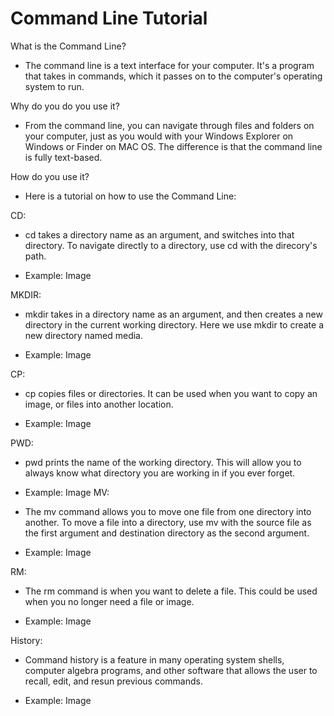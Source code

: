 # Command Line Tutorial

What is the Command Line?

* The command line is a text interface for your computer. It's a program that takes in commands, which it passes on to the computer's operating system to run. 

Why do you do you use it?

* From the command line, you can navigate through files and folders on your computer, just as you would with your Windows Explorer on Windows or Finder on MAC OS. The difference is that the command line is fully text-based.
 
How do you use it?

* Here is a tutorial on how to use the Command Line: 

CD:

* cd takes a directory name as an argument, and switches into that directory. To navigate directly to a directory, use cd with the direcory's path. 

* Example: Image


MKDIR:
	
* mkdir takes in a directory name as an argument, and then creates a new directory in the current working directory. Here we use mkdir to create a new directory named media. 

* Example: Image

CP:
	
* cp copies files or directories. It can be used when you want to copy an image, or files into another location. 

* Example: Image
  
PWD:

* pwd prints the name of the working directory. This will allow you to always know what directory you are working in if you ever forget.
	
* Example: Image
MV: 
	
* The mv command allows you to move one file from one directory into another. To move a file into a directory, use mv with the source file as the first argument and destination directory as the second argument. 

* Example: Image

RM: 

* The rm command is when you want to delete a file. This could be used when you no longer need a file or image.

* Example: Image


History:
* Command history is a feature in many operating system shells, computer algebra programs, and other software that allows the user to recall, edit, and resun previous commands.

* Example: Image 
